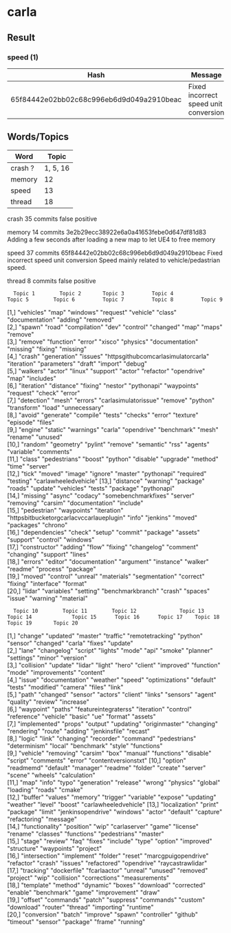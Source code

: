 # carla

## Result

### speed (1)
|                   Hash                 |                 Message               |  Antipattern  |
|----------------------------------------|---------------------------------------|---------------|
|65f84442e02bb02c68c996eb6d9d049a2910beac| Fixed incorrect speed unit conversion | Rounding Error|

## Words/Topics

|Word 	 		| 	Topic		|
|---------------|---------------|
|crash ?		|	1, 5, 16	|
|memory			|	12			|
|speed			|	13			|
|thread			|	18			|

crash	35 commits
false positive

memory	14 commits
3e2b29ecc38922e6a0a41653febe0d647df81d83 Adding a few seconds after loading a new map to let UE4 to free memory

speed	37 commits
65f84442e02bb02c68c996eb6d9d049a2910beac Fixed incorrect speed unit conversion
Speed mainly related to vehicle/pedastrian speed.

thread	8 commits
false positive

      Topic 1        Topic 2       Topic 3         Topic 4                                  Topic 5        Topic 6         Topic 7         Topic 8         Topic 9              
 [1,] "vehicles"     "map"         "windows"       "request"                                "vehicle"      "class"         "documentation" "adding"        "removed"            
 [2,] "spawn"        "road"        "compilation"   "dev"                                    "control"      "changed"       "map"           "maps"          "remove"             
 [3,] "remove"       "function"    "error"         "xisco"                                  "physics"      "documentation" "missing"       "fixing"        "missing"            
 [4,] "crash"        "generation"  "issues"        "httpsgithubcomcarlasimulatorcarla"      "iteration"    "parameters"    "draft"         "import"        "debug"              
 [5,] "walkers"      "actor"       "linux"         "support"                                "actor"        "refactor"      "opendrive"     "map"           "includes"           
 [6,] "iteration"    "distance"    "fixing"        "nestor"                                 "pythonapi"    "waypoints"     "request"       "check"         "error"              
 [7,] "detection"    "mesh"        "errors"        "carlasimulatorissue"                    "remove"       "python"        "transform"     "load"          "unnecessary"        
 [8,] "avoid"        "generate"    "compile"       "tests"                                  "checks"       "error"         "texture"       "episode"       "files"              
 [9,] "engine"       "static"      "warnings"      "carla"                                  "opendrive"    "benchmark"     "mesh"          "rename"        "unused"             
[10,] "random"       "geometry"    "pylint"        "remove"                                 "semantic"     "rss"           "agents"        "variable"      "comments"           
[11,] "class"        "pedestrians" "boost"         "python"                                 "disable"      "upgrade"       "method"        "time"          "server"             
[12,] "tick"         "moved"       "image"         "ignore"                                 "master"       "pythonapi"     "required"      "testing"       "carlawheeledvehicle"
[13,] "distance"     "warning"     "package"       "roads"                                  "update"       "vehicles"      "tests"         "package"       "pythonapi"          
[14,] "missing"      "async"       "codacy"        "somebenchmarkfixes"                     "server"       "removing"      "carsim"        "documentation" "include"            
[15,] "pedestrian"   "waypoints"   "iteration"     "httpsbitbucketorgcarlacvccarlaueplugin" "info"         "jenkins"       "moved"         "packages"      "chrono"             
[16,] "dependencies" "check"       "setup"         "commit"                                 "package"      "assets"        "support"       "control"       "windows"            
[17,] "constructor"  "adding"      "flow"          "fixing"                                 "changelog"    "comment"       "changing"      "support"       "lines"              
[18,] "errors"       "editor"      "documentation" "argument"                               "instance"     "walker"        "readme"        "process"       "package"            
[19,] "moved"        "control"     "unreal"        "materials"                              "segmentation" "correct"       "fixing"        "interface"     "format"             
[20,] "lidar"        "variables"   "setting"       "benchmarkbranch"                        "crash"        "spaces"        "issue"         "warning"       "material"           

      Topic 10        Topic 11        Topic 12              Topic 13      Topic 14             Topic 15      Topic 16      Topic 17    Topic 18     Topic 19       Topic 20             
 [1,] "change"        "updated"       "master"              "traffic"     "remotetracking"     "python"      "sensor"      "changed"   "carla"      "fixes"        "update"             
 [2,] "lane"          "changelog"     "script"              "lights"      "mode"               "api"         "smoke"       "planner"   "settings"   "minor"        "version"            
 [3,] "collision"     "update"        "lidar"               "light"       "hero"               "client"      "improved"    "function"  "mode"       "improvements" "content"            
 [4,] "issue"         "documentation" "weather"             "speed"       "optimizations"      "default"     "tests"       "modified"  "camera"     "files"        "link"               
 [5,] "path"          "changed"       "sensor"              "actors"      "client"             "links"       "sensors"     "agent"     "quality"    "review"       "increase"           
 [6,] "waypoint"      "paths"         "featureintegraterss" "iteration"   "control"            "reference"   "vehicle"     "basic"     "ue"         "format"       "assets"             
 [7,] "implemented"   "props"         "output"              "updating"    "originmaster"       "changing"    "rendering"   "route"     "adding"     "jenkinsfile"  "recast"             
 [8,] "logic"         "link"          "changing"            "recorder"    "command"            "pedestrians" "determinism" "local"     "benchmark"  "style"        "functions"          
 [9,] "vehicle"       "removing"      "carsim"              "box"         "manual"             "functions"   "disable"     "script"    "comments"   "error"        "contentversionstxt" 
[10,] "option"        "readmemd"      "default"             "manager"     "readme"             "folder"      "create"      "server"    "scene"      "wheels"       "calculation"        
[11,] "map"           "info"          "typo"                "generation"  "release"            "wrong"       "physics"     "global"    "loading"    "roads"        "cmake"              
[12,] "buffer"        "values"        "memory"              "trigger"     "variable"           "expose"      "updating"    "weather"   "level"      "boost"        "carlawheeledvehicle"
[13,] "localization"  "print"         "package"             "limit"       "jenkinsopendrive"   "windows"     "actor"       "default"   "capture"    "refactoring"  "message"            
[14,] "functionality" "position"      "wip"                 "carlaserver" "game"               "license"     "rename"      "classes"   "functions"  "pedestrians"  "master"             
[15,] "stage"         "review"        "faq"                 "fixes"       "include"            "type"        "option"      "improved"  "structure"  "waypoints"    "project"            
[16,] "intersection"  "implement"     "folder"              "reset"       "marcgpuigopendrive" "refactor"    "crash"       "issues"    "refactored" "opendrive"    "raycastrawlidar"    
[17,] "tracking"      "dockerfile"    "fcarlaactor"         "unreal"      "unused"             "removed"     "project"     "wip"       "collision"  "corrections"  "measurements"       
[18,] "template"      "method"        "dynamic"             "boxes"       "download"           "corrected"   "enable"      "benchmark" "game"       "improvement"  "draw"               
[19,] "offset"        "commands"      "patch"               "suppress"    "commands"           "custom"      "download"    "router"    "thread"     "importing"    "runtime"            
[20,] "conversion"    "batch"         "improve"             "spawn"       "controller"         "github"      "timeout"     "sensor"    "package"    "frame"        "running"            
> 